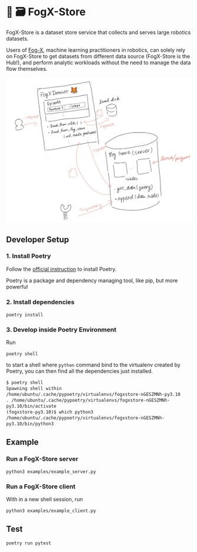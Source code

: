 # 🦊 🗃️ FogX-Store 
FogX-Store is a dataset store service that collects and serves large robotics datasets. 

Users of [Fog-X](https://github.com/KeplerC/fog_x/tree/main), machine learning practitioners in robotics, can solely rely on FogX-Store to get datasets from different data source (FogX-Store is the Hub!), and perform analytic workloads without the need to manage the data flow themselves.

![This sketch is so cringe I should make a better one](images/sketch.png)

## Developer Setup

### 1. Install Poetry
Follow the [official instruction](https://python-poetry.org/docs/#installing-with-the-official-installer) to install Poetry.

Poetry is a package and dependency managing tool, like pip, but more powerful

### 2. Install dependencies
```
poetry install
```

### 3. Develop inside Poetry Environment

Run
```
poetry shell
```
to start a shell where `python` command bind to the virtualenv created by Poetry, you can then find all the dependencies just installed.
```
$ poetry shell
Spawning shell within /home/ubuntu/.cache/pypoetry/virtualenvs/fogxstore-nGESZMNh-py3.10
. /home/ubuntu/.cache/pypoetry/virtualenvs/fogxstore-nGESZMNh-py3.10/bin/activate
(fogxstore-py3.10)$ which python3
/home/ubuntu/.cache/pypoetry/virtualenvs/fogxstore-nGESZMNh-py3.10/bin/python3
```

## Example

### Run a FogX-Store server

```
python3 examples/example_server.py
```

### Run a FogX-Store client
With in a new shell session, run

```
python3 examples/example_client.py
```

## Test

```
poetry run pytest
```
